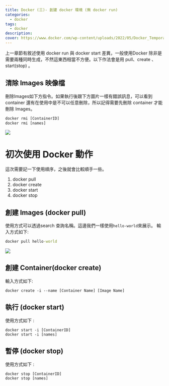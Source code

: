 ```yaml
---
title: Docker (三)- 創建 docker 環境 (無 docker run)
categories: 
  - docker
tags: 
  - docker
description:
cover: https://www.docker.com/wp-content/uploads/2022/05/Docker_Temporary_Image_Google_Blue_1080x1080_v1.png
---
```


上一章節有敘述使用 docker run 與 docker start 差異，一般使用Docker 除非是需要兩種同時生成，不然這東西相當不方便。以下作法會是用 pull、create 、start(stop) 。


## 清除 Images 映像檔
刪除Images如下方指令。如果執行後跟下方圖片一樣有錯誤訊息，可以看到 container 還有在使用中是不可以任意刪除，所以記得需要先刪除 container 才能刪除 Images。

```cmd
docker rmi [ContainerID]
docker rmi [names] 
```

![](/image/20221128_22-19-14.png)


# 初次使用 Docker 動作 
這次需要記一下使用順序，之後就會比較順手一些。
1. docker pull 
2. docker create 
3. docker start
4. docker stop

## 創建 Images (docker pull)
使用方式可以透過search 查詢名稱。這邊我們一樣使用```hello-world```來展示。
輸入方式如下:
```cmd
docker pull hello-world
```

![](/image/20221128_22-27-04.png)


## 創建 Container(docker create)
輸入方式如下:
```
docker create -i --name [Container Name] [Image Name]
```

## 執行 (docker start)
使用方式如下 :
```docker
docker start -i [ContainerID]
docker start -i [names] 
```

## 暫停 (docker stop)
使用方式如下 :
```docker
docker stop [ContainerID]
docker stop [names] 
```